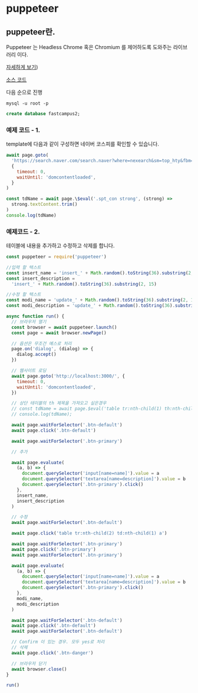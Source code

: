 # puppeteer

## puppeteer란.

Puppeteer 는 Headless Chrome 혹은 Chromium 를 제어하도록 도와주는 라이브러리 이다.

[자세하게 보기](https://pks2974.medium.com/puppeteer-%EA%B0%84%EB%8B%A8-%EC%A0%95%EB%A6%AC%ED%95%98%EA%B8%B0-a252bffbb2a8))

[소스 코드](https://github.com/parkjunyoung/node-puppeteer)

다음 순으로 진행

```shell
mysql -u root -p
```

```sql
create database fastcampus2;
```

### 예제 코드 - 1.

template에 다음과 같이 구성하면 네이버 코스피를 확인할 수 있습니다.

```js
await page.goto(
  'https://search.naver.com/search.naver?where=nexearch&sm=top_hty&fbm=0&ie=utf8&query=%EC%BD%94%EC%8A%A4%ED%94%BC',
  {
    timeout: 0,
    waitUntil: 'domcontentloaded',
  }
)

const tdName = await page.\$eval('.spt_con strong', (strong) =>
  strong.textContent.trim()
)
console.log(tdName)
```

### 예제코드 - 2.

테이블에 내용을 추가하고 수정하고 삭제를 합니다.

```js
const puppeteer = require('puppeteer')

//입력 할 텍스트
const insert_name = 'insert_' + Math.random().toString(36).substring(2, 15)
const insert_description =
  'insert_' + Math.random().toString(36).substring(2, 15)

//수정 할 텍스트
const modi_name = 'update_' + Math.random().toString(36).substring(2, 15)
const modi_description = 'update_' + Math.random().toString(36).substring(2, 15)

async function run() {
  // 브라우저 열기
  const browser = await puppeteer.launch()
  const page = await browser.newPage()

  // 옵션은 무조건 예스로 처리
  page.on('dialog', (dialog) => {
    dialog.accept()
  })

  // 웹사이트 로딩
  await page.goto('http://localhost:3000/', {
    timeout: 0,
    waitUntil: 'domcontentloaded',
  })

  // 상단 테이블의 th 제목을 가져오고 싶은경우
  // const tdName = await page.$eval('table tr:nth-child(1) th:nth-child(1)', th => th.textContent.trim() );
  // console.log(tdName);

  await page.waitForSelector('.btn-default')
  await page.click('.btn-default')

  await page.waitForSelector('.btn-primary')

  // 추가

  await page.evaluate(
    (a, b) => {
      document.querySelector('input[name=name]').value = a
      document.querySelector('textarea[name=description]').value = b
      document.querySelector('.btn-primary').click()
    },
    insert_name,
    insert_description
  )

  // 수정
  await page.waitForSelector('.btn-default')

  await page.click('table tr:nth-child(2) td:nth-child(1) a')

  await page.waitForSelector('.btn-primary')
  await page.click('.btn-primary')
  await page.waitForSelector('.btn-primary')

  await page.evaluate(
    (a, b) => {
      document.querySelector('input[name=name]').value = a
      document.querySelector('textarea[name=description]').value = b
      document.querySelector('.btn-primary').click()
    },
    modi_name,
    modi_description
  )

  await page.waitForSelector('.btn-default')
  await page.click('.btn-default')
  await page.waitForSelector('.btn-default')

  // Confirm 이 있는 경우. 모두 yes로 처리
  // 삭제
  await page.click('.btn-danger')

  // 브라우저 닫기
  await browser.close()
}

run()
```
